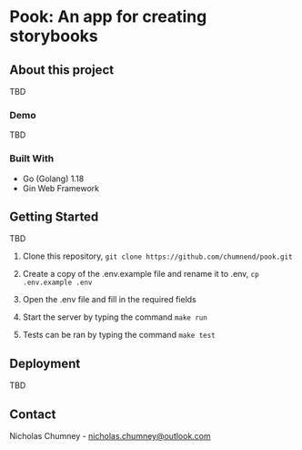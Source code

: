 # Pook: An app for creating storybooks

## About this project
TBD

### Demo
TBD

### Built With
- Go (Golang) 1.18
- Gin Web Framework

## Getting Started
TBD

1) Clone this repository, `git clone https://github.com/chumnend/pook.git`

2) Create a copy of the .env.example file and rename it to .env, `cp .env.example .env`

3) Open the .env file and fill in the required fields

4) Start the server by typing the command `make run`

5) Tests can be ran by typing the command `make test`

## Deployment 
TBD

## Contact
Nicholas Chumney - [nicholas.chumney@outlook.com](nicholas.chumney@outlook.com) 
